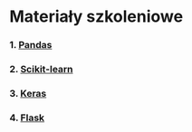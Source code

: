 # Materiały szkoleniowe

### 1. [Pandas](https://drive.google.com/open?id=1Dj9P-fScRAFzLrLSQNazoJ2PsnB51Y1m)
### 2. [Scikit-learn](https://drive.google.com/open?id=1l3zaFAG3tgJR101lFpnV6aJGkOBxELnq)
### 3. [Keras](https://drive.google.com/open?id=1afrNa9SUiUtqHDyZrI9fiK4CqekmuFlr)
### 4. [Flask](https://drive.google.com/open?id=1hIOwcLRkn3WSHkjvrN4wK8a-HsXbcCAN)

